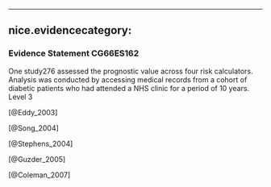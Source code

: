 
---
nice.evidencecategory: 
---

### Evidence Statement CG66ES162
One study276 assessed the prognostic value across four risk calculators. Analysis was conducted by accessing medical records from a cohort of diabetic patients who had attended a NHS clinic for a period of 10 years. Level 3

[@Eddy_2003]

[@Song_2004]

[@Stephens_2004]

[@Guzder_2005]

[@Coleman_2007]

